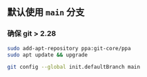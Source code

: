 ## 默认使用 `main` 分支

### 确保 git > 2.28

```bash
sudo add-apt-repository ppa:git-core/ppa
sudo apt update && upgrade

git config --global init.defaultBranch main

```